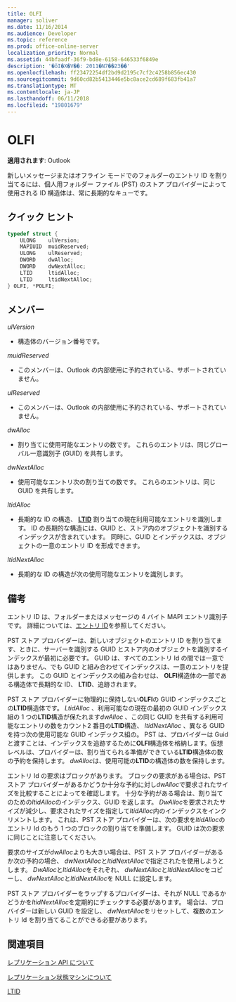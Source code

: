 ```yaml
---
title: OLFI
manager: soliver
ms.date: 11/16/2014
ms.audience: Developer
ms.topic: reference
ms.prod: office-online-server
localization_priority: Normal
ms.assetid: 44bfaadf-36f9-bd8e-6158-646533f6849e
description: '�ŏI�X�V��: 2011�N7��23��'
ms.openlocfilehash: ff23472254df2bd9d2195c7cf2c4258b856ec430
ms.sourcegitcommit: 9d60cd82b5413446e5bc8ace2cd689f683fb41a7
ms.translationtype: MT
ms.contentlocale: ja-JP
ms.lasthandoff: 06/11/2018
ms.locfileid: "19801679"
---
```

# <a name="olfi"></a>OLFI

  
  
**適用されます**: Outlook 
  
新しいメッセージまたはオフライン モードでのフォルダーのエントリ ID を割り当てるには、個人用フォルダー ファイル (PST) のストア プロバイダーによって使用される ID 構造体は、常に長期的なキューです。
  
## <a name="quick-info"></a>クイック ヒント

```cpp
typedef struct { 
    ULONG    ulVersion; 
    MAPIUID  muidReserved; 
    ULONG    ulReserved; 
    DWORD    dwAlloc; 
    DWORD    dwNextAlloc; 
    LTID     ltidAlloc; 
    LTID     ltidNextAlloc; 
} OLFI, *POLFI;
```

## <a name="members"></a>メンバー

 _ulVersion_
  
- 構造体のバージョン番号です。 
    
 _muidReserved_
  
- このメンバーは、Outlook の内部使用に予約されている、サポートされていません。
    
 _ulReserved_
  
- このメンバーは、Outlook の内部使用に予約されている、サポートされていません。
    
 _dwAlloc_
  
- 割り当てに使用可能なエントリの数です。 これらのエントリは、同じグローバル一意識別子 (GUID) を共有します。
    
 _dwNextAlloc_
  
- 使用可能なエントリ次の割り当ての数です。 これらのエントリは、同じ GUID を共有します。
    
 _ltidAlloc_
  
- 長期的な ID の構造、 **[LTID](ltid.md)** 割り当ての現在利用可能なエントリを識別します。 ID の長期的な構造には、GUID と、ストア内のオブジェクトを識別するインデックスが含まれています。 同時に、GUID とインデックスは、オブジェクトの一意のエントリ ID を形成できます。 
    
 _ltidNextAlloc_
  
- 長期的な ID の構造が次の使用可能なエントリを識別します。
    
## <a name="remarks"></a>備考

エントリ ID は、フォルダーまたはメッセージの 4 バイト MAPI エントリ識別子です。 詳細については、[エントリ ID](http://msdn.microsoft.com/en-us/library/ms836424)を参照してください。
  
PST ストア プロバイダーは、新しいオブジェクトのエントリ ID を割り当てます、ときに、サーバーを識別する GUID とストア内のオブジェクトを識別するインデックスが最初に必要です。 GUID は、すべてのエントリ Id の間では一意ではありません、でも GUID と組み合わせてインデックスは、一意のエントリを提供します。 この GUID とインデックスの組み合わせは、 **OLFI**構造体の一部である構造体で長期的な ID、 **LTID**、追跡されます。 
  
PST ストア プロバイダーに物理的に保持しない**OLFI**の GUID インデックスごとの**LTID**構造体です。 *LtidAlloc* 、利用可能なの現在の最初の GUID インデックス組の 1 つの**LTID**構造が保たれます*dwAlloc* 、この同じ GUID を共有する利用可能なエントリの数をカウント2 番目の**LTID**構造、 *ltidNextAlloc* 、異なる GUID を持つ次の使用可能な GUID インデックス組の。 PST は、プロバイダーは Guid と渡すことは、インデックスを追跡するために**OLFI**構造体を格納します。仮想レベルは、プロバイダーは、割り当てられる準備ができている**LTID**構造体の数の予約を保持します。  *dwAlloc*は、使用可能の**LTID**の構造体の数を保持します。 
  
エントリ Id の要求はブロックがあります。 ブロックの要求がある場合は、PST ストア プロバイダーがあるかどうか十分な予約に対し*dwAlloc*で要求されたサイズを比較することによってを確認します。 十分な予約がある場合は、割り当てのための*ltidAlloc*のインデックス、GUID を返します。 *DwAlloc*を要求されたサイズが減少し、要求されたサイズを指定して*ltidAlloc*内のインデックスをインクリメントします。 これは、PST ストア プロバイダーは、次の要求を*ltidAlloc*のエントリ Id のもう 1 つのブロックの割り当てを準備します。 GUID は次の要求に同じことに注意してください。 
  
要求のサイズが*dwAlloc*よりも大きい場合は、PST ストア プロバイダーがあるか次の予約の場合、 *dwNextAlloc*と*ltidNextAlloc*で指定されたを使用しようとします。 *DwAlloc*と*ltidAlloc*をそれぞれ、 *dwNextAlloc*と*ltidNextAlloc*をコピーし、 *dwNextAlloc*と*ltidNextAlloc*を NULL に設定します。 
  
PST ストア プロバイダーをラップするプロバイダーは、それが NULL であるかどうかを*ltidNextAlloc*を定期的にチェックする必要があります。 場合は、プロバイダーは新しい GUID を設定し、 *dwNextAlloc*をリセットして、複数のエントリ Id を割り当てることができる必要があります。 
  
## <a name="see-also"></a>関連項目



[レプリケーション API について](about-the-replication-api.md)
  
[レプリケーション状態マシンについて](about-the-replication-state-machine.md)
  
[LTID](ltid.md)

